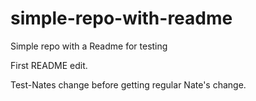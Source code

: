 # simple-repo-with-readme
Simple repo with a Readme for testing

First README edit.

Test-Nates change before getting regular Nate's change.